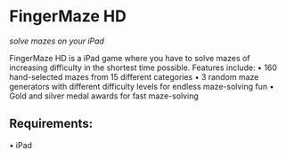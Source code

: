 # FingerMaze HD
*solve mazes on your iPad*

FingerMaze HD is a iPad game where you have to solve mazes of increasing difficulty in the shortest time possible.
Features include:
• 160 hand-selected mazes from 15 different categories 
• 3 random maze generators with different difficulty levels for endless maze-solving fun 
• Gold and silver medal awards for fast maze-solving

## Requirements:
• iPad

